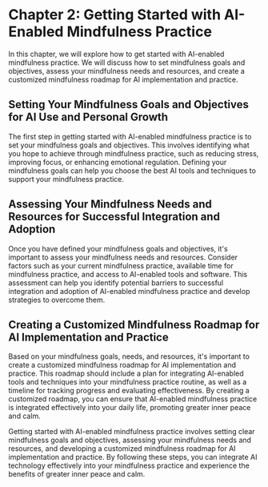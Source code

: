 Chapter 2: Getting Started with AI-Enabled Mindfulness Practice
===============================================================

In this chapter, we will explore how to get started with AI-enabled mindfulness practice. We will discuss how to set mindfulness goals and objectives, assess your mindfulness needs and resources, and create a customized mindfulness roadmap for AI implementation and practice.

Setting Your Mindfulness Goals and Objectives for AI Use and Personal Growth
----------------------------------------------------------------------------

The first step in getting started with AI-enabled mindfulness practice is to set your mindfulness goals and objectives. This involves identifying what you hope to achieve through mindfulness practice, such as reducing stress, improving focus, or enhancing emotional regulation. Defining your mindfulness goals can help you choose the best AI tools and techniques to support your mindfulness practice.

Assessing Your Mindfulness Needs and Resources for Successful Integration and Adoption
--------------------------------------------------------------------------------------

Once you have defined your mindfulness goals and objectives, it's important to assess your mindfulness needs and resources. Consider factors such as your current mindfulness practice, available time for mindfulness practice, and access to AI-enabled tools and software. This assessment can help you identify potential barriers to successful integration and adoption of AI-enabled mindfulness practice and develop strategies to overcome them.

Creating a Customized Mindfulness Roadmap for AI Implementation and Practice
----------------------------------------------------------------------------

Based on your mindfulness goals, needs, and resources, it's important to create a customized mindfulness roadmap for AI implementation and practice. This roadmap should include a plan for integrating AI-enabled tools and techniques into your mindfulness practice routine, as well as a timeline for tracking progress and evaluating effectiveness. By creating a customized roadmap, you can ensure that AI-enabled mindfulness practice is integrated effectively into your daily life, promoting greater inner peace and calm.

Getting started with AI-enabled mindfulness practice involves setting clear mindfulness goals and objectives, assessing your mindfulness needs and resources, and developing a customized mindfulness roadmap for AI implementation and practice. By following these steps, you can integrate AI technology effectively into your mindfulness practice and experience the benefits of greater inner peace and calm.
